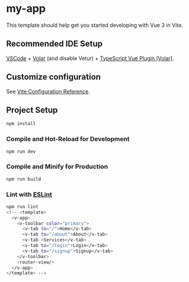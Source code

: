# my-app

This template should help get you started developing with Vue 3 in Vite.

## Recommended IDE Setup

[VSCode](https://code.visualstudio.com/) + [Volar](https://marketplace.visualstudio.com/items?itemName=Vue.volar) (and disable Vetur) + [TypeScript Vue Plugin (Volar)](https://marketplace.visualstudio.com/items?itemName=Vue.vscode-typescript-vue-plugin).

## Customize configuration

See [Vite Configuration Reference](https://vitejs.dev/config/).

## Project Setup

```sh
npm install
```

### Compile and Hot-Reload for Development

```sh
npm run dev
```

### Compile and Minify for Production

```sh
npm run build
```

### Lint with [ESLint](https://eslint.org/)

```sh
npm run lint
<!-- <template>
  <v-app>
    <v-toolbar color="primary">
      <v-tab to="/">Home</v-tab>
      <v-tab to="/about">About</v-tab>
      <v-tab >Services</v-tab>
      <v-tab to="/login">Login</v-tab>
      <v-tab to="/signup">Signup</v-tab>
    </v-toolbar>
    <router-view/>
  </v-app>
</template> -->
```
